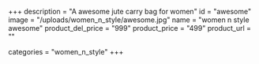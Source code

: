 +++
description = "A awesome jute carry bag for women"
id = "awesome"
image = "/uploads/women_n_style/awesome.jpg"
name = "women n style awesome"
product_del_price = "999"
product_price = "499"
product_url = ""

categories = "women_n_style"
+++
